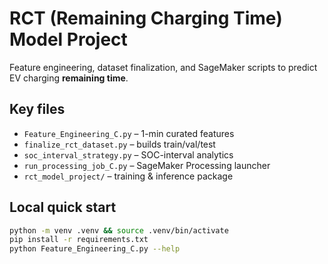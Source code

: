 # RCT (Remaining Charging Time) Model Project

Feature engineering, dataset finalization, and SageMaker scripts to predict EV charging **remaining time**.

## Key files
- `Feature_Engineering_C.py` – 1-min curated features
- `finalize_rct_dataset.py` – builds train/val/test
- `soc_interval_strategy.py` – SOC-interval analytics
- `run_processing_job_C.py` – SageMaker Processing launcher
- `rct_model_project/` – training & inference package

## Local quick start
```bash
python -m venv .venv && source .venv/bin/activate
pip install -r requirements.txt
python Feature_Engineering_C.py --help
